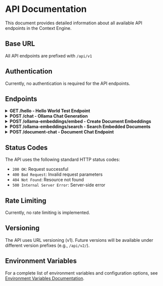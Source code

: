 # API Documentation

This document provides detailed information about all available API endpoints in the Context Engine.

## Base URL

All API endpoints are prefixed with `/api/v1`

## Authentication

Currently, no authentication is required for the API endpoints.

## Endpoints

<details>
<summary><b>GET /hello - Hello World Test Endpoint</b></summary>

Returns a simple greeting message.

**Request**
- Method: GET
- URL: `/api/v1/hello`
- No parameters required

**Response**
- Status: 200 OK
- Content-Type: `application/json`

```json
{
    "message": "Hello, World!"
}
```

**Error Responses**
- 500 Internal Server Error
  ```json
  {
      "detail": "Internal server error message"
  }
  ```

**Example Usage**
```bash
# Using curl
curl http://localhost:8000/api/v1/hello

# Using httpie
http GET http://localhost:8000/api/v1/hello
```
</details>

<details>
<summary><b>POST /chat - Ollama Chat Generation</b></summary>

Generate a chat response using Ollama models.

**Request**
- Method: POST
- URL: `/api/v1/chat`
- Content-Type: `application/json`

**Request Body**
```json
{
    "prompt": "What is Python?",                           // Required
    "system_prompt": "You are a helpful assistant",        // Optional
    "model": "mistral",                                   // Optional
    "max_tokens": 500                                     // Optional
}
```

**Response**
- Status: 200 OK
- Content-Type: `application/json`

```json
{
    "response": "Generated text response from the model..."
}
```

**Error Responses**
- 500 Internal Server Error
  ```json
  {
      "detail": "Error message (e.g., model not found, connection error)"
  }
  ```

**Example Usage**
```bash
# Minimal request (only required prompt)
curl -X POST "http://localhost:8000/api/v1/chat" \
-H "Content-Type: application/json" \
-d "{\"prompt\": \"What is Python?\"}"

# Full request with all options
curl -X POST "http://localhost:8000/api/v1/chat" \
-H "Content-Type: application/json" \
-d "{
    \"prompt\": \"What is Python?\",
    \"system_prompt\": \"You are a helpful programming assistant.\",
    \"model\": \"mistral\",
    \"max_tokens\": 500
}"
```

**Notes**
- Default model is set via OLLAMA_MODEL environment variable
- Models must be pulled using Ollama CLI before use (e.g., `ollama pull mistral`)
- System prompt helps set the context for the AI response
- Max tokens parameter can limit response length
</details>

<details>
<summary><b>POST /ollama-embeddings/embed - Create Document Embeddings</b></summary>

Create embeddings for one or more documents using Ollama models.

**Request**
- Method: POST
- URL: `/api/v1/ollama-embeddings/embed`
- Content-Type: `application/json`

**Request Body**
```json
{
    "contents": ["Document text 1", "Document text 2"],    // Required
    "model": "nomic-embed-text"                           // Optional
}
```

**Response**
- Status: 200 OK
- Content-Type: `application/json`

```json
{
    "success": true,
    "message": "Successfully embedded 2 documents"
}
```

**Error Responses**
- 500 Internal Server Error
  ```json
  {
      "detail": "Error message"
  }
  ```

**Example Usage**
```bash
curl -X POST "http://localhost:8000/api/v1/ollama-embeddings/embed" \
-H "Content-Type: application/json" \
-d "{
    \"contents\": [\"Document text 1\", \"Document text 2\"],
    \"model\": \"nomic-embed-text\"
}"
```
</details>

<details>
<summary><b>POST /ollama-embeddings/search - Search Embedded Documents</b></summary>

Search through embedded documents using semantic similarity.

**Request**
- Method: POST
- URL: `/api/v1/ollama-embeddings/search`
- Content-Type: `application/json`

**Request Body**
```json
{
    "query": "Your search query",                         // Required
    "top_k": 2,                                          // Optional (default: 2)
    "model": "nomic-embed-text"                          // Optional
}
```

**Response**
- Status: 200 OK
- Content-Type: `application/json`

```json
{
    "contexts": ["Relevant document 1", "Relevant document 2"],
    "message": "Found 2 relevant documents"
}
```

**Error Responses**
- 500 Internal Server Error
  ```json
  {
      "detail": "Error message"
  }
  ```

**Example Usage**
```bash
curl -X POST "http://localhost:8000/api/v1/ollama-embeddings/search" \
-H "Content-Type: application/json" \
-d "{
    \"query\": \"What is machine learning?\",
    \"top_k\": 3
}"
```
</details>

<details>
<summary><b>POST /document-chat - Document Chat Endpoint</b></summary>

Chat with documents using context-aware responses.

**Request**
- Method: POST
- URL: `/api/v1/document-chat`
- Content-Type: `application/json`

**Request Body**
```json
{
    "query": "Your question about the documents",          // Required
    "context": ["Document context 1", "Document context 2"], // Required
    "max_tokens": 500                                     // Optional
}
```

**Response**
- Status: 200 OK
- Content-Type: `application/json`

```json
{
    "response": "AI-generated response based on document context",
    "relevant_context": ["Used context pieces..."]
}
```

**Example Usage**
```bash
curl -X POST "http://localhost:8000/api/v1/document-chat" \
-H "Content-Type: application/json" \
-d "{
    \"query\": \"What does the document say about X?\",
    \"context\": [\"Document text 1\", \"Document text 2\"]
}"
```
</details>

## Status Codes

The API uses the following standard HTTP status codes:

- `200 OK`: Request successful
- `400 Bad Request`: Invalid request parameters
- `404 Not Found`: Resource not found
- `500 Internal Server Error`: Server-side error

## Rate Limiting

Currently, no rate limiting is implemented.

## Versioning

The API uses URL versioning (v1). Future versions will be available under different version prefixes (e.g., `/api/v2/`).

## Environment Variables

For a complete list of environment variables and configuration options, see [Environment Variables Documentation](ENV.md).
